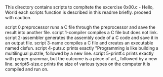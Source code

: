 This directory contains scripts to compltete the excercise 0x00.c - Hello, World
each scripts function is described in this readme briefly. 
proceed with caution.

script 0.preprocessor runs a C file through the preprocessor and save the result into another file.
script 1-compiler compiles a C file but does not link.
script 2-assembler generates the assembly code of a C code and save it in an output file.
script 3-name compiles a C file and creates an executable named cisfun.
script 4-puts.c prints exactly "Programming is like building a multilingual puzzle, followed by a new line.
script 5-printf.c prints exactly with proper grammar, but the outcome is a piece of art,, followed by a new line.
script6-size.c prints the size of various types on the computer it is compiled and run on.
